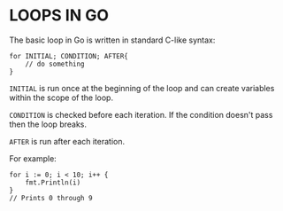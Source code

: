 # LOOPS IN GO

The basic loop in Go is written in standard C-like syntax:

    for INITIAL; CONDITION; AFTER{
        // do something
    }

`INITIAL` is run once at the beginning of the loop and can create variables within the scope of the loop.

`CONDITION` is checked before each iteration. If the condition doesn't pass then the loop breaks.

`AFTER` is run after each iteration.

For example:

    for i := 0; i < 10; i++ {
        fmt.Println(i)
    }
    // Prints 0 through 9
